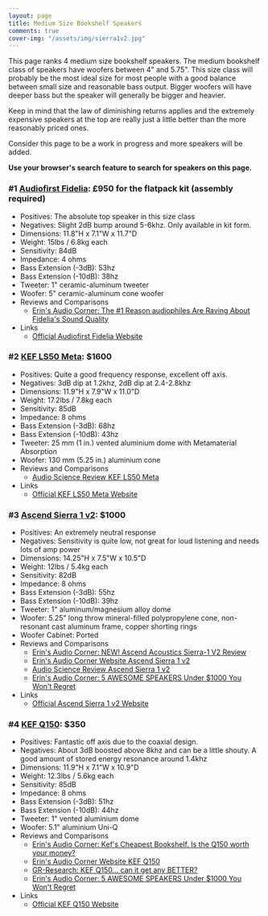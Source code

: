 ```yaml
---
layout: page
title: Medium Size Bookshelf Speakers
comments: true
cover-img: "/assets/img/sierra1v2.jpg"
---
```


This page ranks 4 medium size bookshelf speakers. The medium bookshelf class of speakers have woofers between 4" and 5.75". This size class will probably be the most ideal size for most people with a good balance between small size and reasonable bass output. Bigger woofers will have deeper bass but the speaker will generally be bigger and heavier.

Keep in mind that the law of diminishing returns applies and the extremely expensive speakers at the top are really just a little better than the more reasonably priced ones.

Consider this page to be a work in progress and more speakers will be added.

**Use your browser's search feature to search for speakers on this page.**

### #1 [Audiofirst Fidelia](https://audiofirstdesigns.co.uk/fidelia): £950 for the flatpack kit (assembly required)
- Positives: The absolute top speaker in this size class
- Negatives: Slight 2dB bump around 5-6khz. Only available in kit form.
- Dimensions: 11.8"H x 7.1"W x 11.7"D
- Weight: 15lbs / 6.8kg each
- Sensitivity: 84dB
- Impedance: 4 ohms
- Bass Extension (-3dB): 53hz
- Bass Extension (-10dB): 38hz
- Tweeter: 1" ceramic-aluminum tweeter 
- Woofer: 5" ceramic-aluminum cone woofer
- Reviews and Comparisons
    - [Erin's Audio Corner: The #1 Reason audiophiles Are Raving About Fidelia's Sound Quality](https://www.youtube.com/watch?v=HKrm19_asro)
- Links
    - [Official Audiofirst Fidelia Website](https://audiofirstdesigns.co.uk/fidelia)

### #2 [KEF LS50 Meta](https://www.amazon.com/KEF-LS50-Meta-Carbon-Black/dp/B08G1T1CYZ?crid=1GMT3G8AEA4VT&dib=eyJ2IjoiMSJ9.PCdO2u-PDohAUBEmz56KiR6SMRMI8HEMQGGzyNln33-ZzILWcHjGoSvfidogaLwIXhIBrReQWsz7-jK3hIvl03n48Lo5wwWW22FeJA9IRNPJz_JMriXc4MLcw0CWnyzjRfb3DaS5OeHGVb80UsmlE2-D5HlpMez63Gu8YliYC7T4gYJ4KI_IjPWHNssHUyw3aLDt9G8U0SNR2rzwDuUgB0Hh-qlReEkFN7HdfcBKPjM.e6Ywuk7J_YsonixW1SaPJ61wA2Ej_wNzcNsmWZEqwyw&dib_tag=se&keywords=ls50%2Bmeta&qid=1749491838&sprefix=ls50%2Bmet%2Caps%2C205&sr=8-4&th=1&linkCode=ll1&tag=rankingspea01-20&linkId=29e07fb04092d8d84b9c2d27b1c3dbbb&language=en_US&ref_=as_li_ss_tl): $1600
- Positives: Quite a good frequency response, excellent off axis.
- Negatives: 3dB dip at 1.2khz, 2dB dip at 2.4-2.8khz
- Dimensions: 11.9"H x 7.9"W x 11.0"D
- Weight: 17.2lbs / 7.8kg each
- Sensitivity: 85dB
- Impedance: 8 ohms
- Bass Extension (-3dB): 68hz
- Bass Extension (-10dB): 43hz
- Tweeter: 25 mm (1 in.) vented aluminium dome with Metamaterial Absorption
- Woofer: 130 mm (5.25 in.) aluminium cone
- Reviews and Comparisons
    - [Audio Science Review KEF LS50 Meta](audiosciencereview.com/forum/index.php?threads/kef-ls50-meta-review-speaker.25574/)
- Links
    - [Official KEF LS50 Meta Website](https://us.kef.com/products/ls50-meta)

### #3 [Ascend Sierra 1 v2](https://ascendacoustics.com/products/sierra-1-v2-pair): $1000
- Positives: An extremely neutral response
- Negatives: Sensitivity is quite low, not great for loud listening and needs lots of amp power
- Dimensions: 14.25"H x 7.5"W x 10.5"D
- Weight: 12lbs / 5.4kg each
- Sensitivity: 82dB
- Impedance: 8 ohms
- Bass Extension (-3dB): 55hz
- Bass Extension (-10dB): 39hz
- Tweeter: 1" aluminum/magnesium alloy dome
- Woofer: 5.25" long throw mineral-filled polypropylene cone, non-resonant cast aluminum frame, copper shorting rings
- Woofer Cabinet: Ported
- Reviews and Comparisons
    - [Erin's Audio Corner: NEW! Ascend Acoustics Sierra-1 V2 Review](https://www.youtube.com/watch?v=XuLAkwYEdfY)
    - [Erin's Audio Corner Website Ascend Sierra 1 v2](https://www.erinsaudiocorner.com/loudspeakers/ascend_sierra_1_v2/)
    - [Audio Science Review Ascend Sierra 1 v2](https://www.audiosciencereview.com/forum/index.php?threads/ascend-sierra-1-v2-speaker-review.53350/)
    - [Erin's Audio Corner: 5 AWESOME SPEAKERS Under $1000 You Won't Regret](https://www.youtube.com/watch?v=wejPEfNIMOM)
- Links
    - [Official Ascend Sierra 1 v2 Website](https://ascendacoustics.com/products/sierra-1-v2-pair)

### #4 [KEF Q150](https://www.amazon.com/KEF-Q150-Bookshelf-Speakers-Black/dp/B071P6KQZX?crid=16K4GE099DKP3&dib=eyJ2IjoiMSJ9.x_0nIpAIi0qjjf3U1kNaKIe3WXHbMYU5wjXK5Azn2Q-RN1IDaBbYpAMAACI0FROuZSKFrren_mIC_jvNM5E5_zBN1pbLinMehcFhh31BQS-vZ-fEGwjurFArwzuGeD77zjq1sN0iIxIFnmfZQdx4QlTWLCsK0t46Yk-76A8IVCipv4_9RzTQpsQkPZQ3Q3vdwU5a_Ix-MYTvzvgyw2iAP48BhK9_Ah9u18aOQLLfP6U.HvLB3ruE9mUHU3H1nwYlmR5jDsQq0ezwZYSEYyQN-XE&dib_tag=se&keywords=kef%2Bq150&qid=1749141305&sprefix=kef%2Bq150%2Caps%2C222&sr=8-1&th=1&linkCode=ll1&tag=rankingspea01-20&linkId=eb18990358d00cdf56dddfbe6408dab5&language=en_US&ref_=as_li_ss_tl): $350
- Positives: Fantastic off axis due to the coaxial design.
- Negatives: About 3dB boosted above 8khz and can be a little shouty. A good amount of stored energy resonance around 1.4khz
- Dimensions: 11.9"H x 7.1"W x 10.9"D
- Weight: 12.3lbs / 5.6kg each
- Sensitivity: 85dB
- Impedance: 8 ohms
- Bass Extension (-3dB): 51hz
- Bass Extension (-10dB): 44hz
- Tweeter: 1" vented aluminium dome
- Woofer: 5.1" aluminium Uni-Q
- Reviews and Comparisons
    - [Erin's Audio Corner: Kef's Cheapest Bookshelf.  Is the Q150 worth your money?](https://www.youtube.com/watch?v=SiGslBHnK9c)
    - [Erin's Audio Corner Website KEF Q150](https://www.erinsaudiocorner.com/loudspeakers/kef_q150/)
    - [GR-Research: KEF Q150... can it get any BETTER?](https://www.youtube.com/watch?v=sFy-WtxoXQ0)
    - [Erin's Audio Corner: 5 AWESOME SPEAKERS Under $1000 You Won't Regret](https://www.youtube.com/watch?v=wejPEfNIMOM)
- Links
    - [Official KEF Q150 Website](https://us.kef.com/products/q150-bookshelf-speaker)

